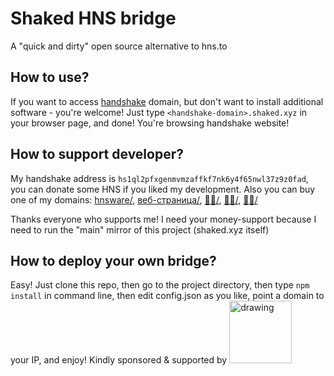 # Shaked HNS bridge

A "quick and dirty" open source alternative to hns.to

## How to use?

If you want to access [handshake](https://handshake.org) domain, but don't want to install additional software - you're welcome!
Just type ``<handshake-domain>.shaked.xyz`` in your browser page, and done! You're browsing handshake website!

## How to support developer?

My handshake address is ``hs1ql2pfxgenmvmzaffkf7nk6y4f65nwl37z9z0fad``, you can donate some HNS if you liked my development.
Also you can buy one of my domains: [hnsware/](https://www.namebase.io/domains/hnsware), [веб-страница/](https://www.namebase.io/domains/xn----8sbabesy3bzajl6c), [🔁💩/](https://www.namebase.io/domains/xn--ls8hpf), [🔴💩/](https://www.namebase.io/domains/xn--ls8hvi), [💩🔴/](https://www.namebase.io/domains/xn--ls8hwi)

Thanks everyone who supports me! I need your money-support because I need to run the "main" mirror of this project (shaked.xyz itself)

## How to deploy your own bridge?

Easy! Just clone this repo, then go to the project directory, then type ``npm install`` in command line, then edit config.json as you like, point a domain to your IP, and enjoy!
Kindly sponsored & supported by [<img src="https://handyhost.computer/static/media/logo.2302906c.svg" alt="drawing" width="100"/>](https://handyhost.computer)
